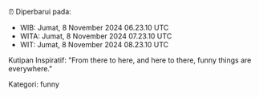 ⏰ Diperbarui pada:
- WIB: Jumat, 8 November 2024 06.23.10 UTC
- WITA: Jumat, 8 November 2024 07.23.10 UTC
- WIT: Jumat, 8 November 2024 08.23.10 UTC

Kutipan Inspiratif:
"From there to here, and here to there, funny things are everywhere."


Kategori: funny

